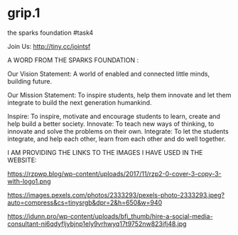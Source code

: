 # grip.1
the sparks foundation #task4

Join Us: http://tiny.cc/jointsf

A WORD FROM THE SPARKS FOUNDATION :

Our Vision Statement:
A world of enabled and connected little minds, building future.

Our Mission Statement:
To inspire students, help them innovate and let them integrate to build the next generation humankind.

Inspire: To inspire, motivate and encourage students to learn, create and help build a better society.
Innovate: To teach new ways of thinking, to innovate and solve the problems on their own.
Integrate: To let the students integrate, and help each other, learn from each other and do well together. 

I AM PROVIDING THE LINKS TO THE IMAGES I HAVE USED IN THE WEBSITE:

https://rzpwp.blog/wp-content/uploads/2017/11/rzp2-0-cover-3-copy-3-with-logo1.png

https://images.pexels.com/photos/2333293/pexels-photo-2333293.jpeg?auto=compress&cs=tinysrgb&dpr=2&h=650&w=940

https://idunn.pro/wp-content/uploads/bfi_thumb/hire-a-social-media-consultant-ni6qdyfljybjnp1ely9vrhwyq17t9752nw823ifj48.jpg


